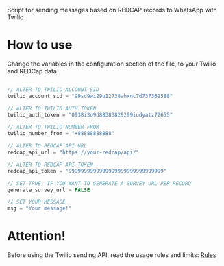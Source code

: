 Script for sending messages based on REDCAP records to WhatsApp with Twilio

# How to use

Change the variables in the configuration section of the file, to your Twilio and REDCap data.

```php

// ALTER TO TWILIO ACCOUNT SID
twilio_account_sid = "99sd9wi29u12738ahxnc7d737362588"

// ALTER TO TWILIO AUTH TOKEN
twilio_auth_token = "0938i3o9d88383829299iudyatz72655"

// ALTER TO TWILIO NUMBER FROM
twilio_number_from = "+88888888888"

// ALTER TO REDCAP API URL
redcap_api_url = "https://your-redcap/api/"

// ALTER TO REDCAP API TOKEN
redcap_api_token = "9999999999999999999999999999999"

// SET TRUE, IF YOU WANT TO GENERATE A SURVEY URL PER RECORD
generate_survey_url = FALSE

// SET YOUR MESSAGE
msg = "Your message!"


```

# Attention!

Before using the Twilio sending API, read the usage rules and limits: [Rules](https://support.twilio.com/hc/en-us/articles/360024008153-WhatsApp-Rate-Limiting#:~:text=If%20you%20exceed%20the%20limit,the%20limit%20at%20this%20time)

